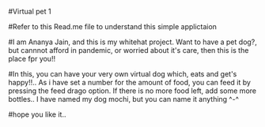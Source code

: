 #Virtual pet 1

#Refer to this Read.me file to understand this simple applictaion

#I am Ananya Jain, and this is my whitehat project. Want to have a pet dog?, but cannnot afford in pandemic, or worried about it's care, then this is the place fpr you!!

#In this, you can have your very own virtual dog which, eats and get's happy!!.. As i have set a number for the amount of food, you can feed it by pressing the feed drago option. If there is no more food left, add some more bottles.. I have named my dog mochi, but you can name it anything ^-^

#hope you like it..
